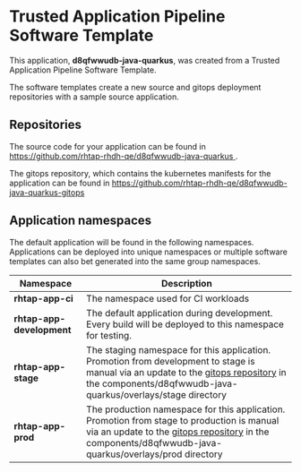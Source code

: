 # Trusted Application Pipeline Software Template

This application, **d8qfwwudb-java-quarkus**, was created from a Trusted Application Pipeline Software Template.

The software templates create a new source and gitops deployment repositories with a sample source application. 

## Repositories

The source code for your application can be found in [https://github.com/rhtap-rhdh-qe/d8qfwwudb-java-quarkus ](https://github.com/rhtap-rhdh-qe/d8qfwwudb-java-quarkus ).
 
The gitops repository, which contains the kubernetes manifests for the application can be found in 
[https://github.com/rhtap-rhdh-qe/d8qfwwudb-java-quarkus-gitops ](https://github.com/rhtap-rhdh-qe/d8qfwwudb-java-quarkus-gitops ) 

## Application namespaces 

The default application will be found in the following namespaces. Applications can be deployed into unique namespaces or multiple software templates can also bet generated into the same group namespaces.  

|  Namespace   |  Description   |  
| -------- | -------- |
| **rhtap-app-ci** | The namespace used for CI workloads |
| **rhtap-app-development** | The default application during development. Every build will be deployed to this namespace for testing. |
| **rhtap-app-stage** | The staging namespace for this application. Promotion from development to stage is manual via an update to the [gitops repository](https://github.com/rhtap-rhdh-qe/d8qfwwudb-java-quarkus-gitops ) in the components/d8qfwwudb-java-quarkus/overlays/stage directory |
| **rhtap-app-prod** | The production namespace for this application. Promotion from stage to production is manual via an update to the [gitops repository](https://github.com/rhtap-rhdh-qe/d8qfwwudb-java-quarkus-gitops ) in the components/d8qfwwudb-java-quarkus/overlays/prod directory |